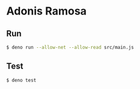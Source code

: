# Adonis Ramosa

## Run

```bash
$ deno run --allow-net --allow-read src/main.js
```

## Test

```bash
$ deno test
```
